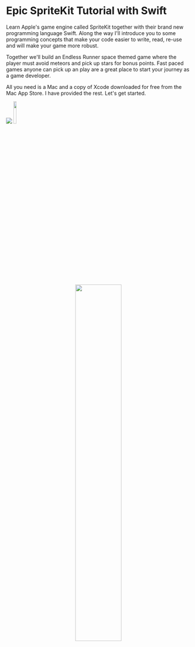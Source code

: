 # Epic SpriteKit Tutorial with Swift

Learn Apple's game engine called SpriteKit together with their brand new programming language Swift. Along the way I'll introduce you to some programming concepts that make your code easier to write, read, re-use and will make your game more robust. 

Together we'll build an Endless Runner space themed game where the player must avoid meteors and pick up stars for bonus points. Fast paced games anyone can pick up an play are a great place to start your journey as a game developer. 

All you need is a Mac and a copy of Xcode downloaded for free from the Mac App Store. I have provided the rest. Let's get started.

<p>
 <a href="https://geo.itunes.apple.com/us/book/epic-spritekit-tutorial-swift/id1080204614?mt=11" target="_blank"><img src="http://linkmaker.itunes.apple.com/images/badges/en-us/badge_ibooks-lrg.svg"/></a>
 <a href="http://www.amazon.com/gp/product/B01BB2U0PA?*Version*=1&*entries*=0" target="_blank""><img src="http://i.imgur.com/hXIeBLd.jpg?1" width="12.5%"/></a>
</p>

<p align="center">
  <img src="http://i.imgur.com/ceaoSlG.png" width="50%">
</p>
